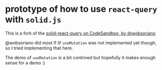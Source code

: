 # prototype of how to use `react-query` with `solid.js`

This is a fork of the [solid-react-query on CodeSandbox, by @wobsoriano](https://codesandbox.io/s/pqb49)

@wobsoriano did most if it! `useMutation` was not implemented yet though, so I tried implementing
that here.

The demo of `useMutation` is a bit contrived but hopefully it makes enough sense for a demo :)
